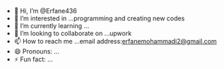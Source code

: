 - 👋 Hi, I’m @Erfane436
- 👀 I’m interested in ...programming and creating new codes
- 🌱 I’m currently learning ...
- 💞️ I’m looking to collaborate on ...upwork 
- 📫 How to reach me ...email address:erfanemohammadi2@gmail.com
- 😄 Pronouns: ...
- ⚡ Fun fact: ...

<!---
Erfane436/Erfane436 is a ✨ special ✨ repository because its `README.md` (this file) appears on your GitHub profile.
You can click the Preview link to take a look at your changes.
--->

